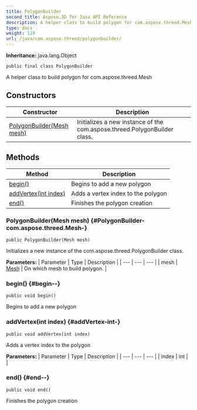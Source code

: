 ```yaml
---
title: PolygonBuilder
second_title: Aspose.3D for Java API Reference
description: A helper class to build polygon for com.aspose.threed.Mesh
type: docs
weight: 119
url: /java/com.aspose.threed/polygonbuilder/
---
```


**Inheritance:**
java.lang.Object
```
public final class PolygonBuilder
```

A helper class to build polygon for com.aspose.threed.Mesh
## Constructors

| Constructor | Description |
| --- | --- |
| [PolygonBuilder(Mesh mesh)](#PolygonBuilder-com.aspose.threed.Mesh-) | Initializes a new instance of the com.aspose.threed.PolygonBuilder class. |
## Methods

| Method | Description |
| --- | --- |
| [begin()](#begin--) | Begins to add a new polygon |
| [addVertex(int index)](#addVertex-int-) | Adds a vertex index to the polygon |
| [end()](#end--) | Finishes the polygon creation |
### PolygonBuilder(Mesh mesh) {#PolygonBuilder-com.aspose.threed.Mesh-}
```
public PolygonBuilder(Mesh mesh)
```


Initializes a new instance of the com.aspose.threed.PolygonBuilder class.

**Parameters:**
| Parameter | Type | Description |
| --- | --- | --- |
| mesh | [Mesh](../../com.aspose.threed/mesh) | On which mesh to build polygon. |

### begin() {#begin--}
```
public void begin()
```


Begins to add a new polygon

### addVertex(int index) {#addVertex-int-}
```
public void addVertex(int index)
```


Adds a vertex index to the polygon

**Parameters:**
| Parameter | Type | Description |
| --- | --- | --- |
| index | int |  |

### end() {#end--}
```
public void end()
```


Finishes the polygon creation


